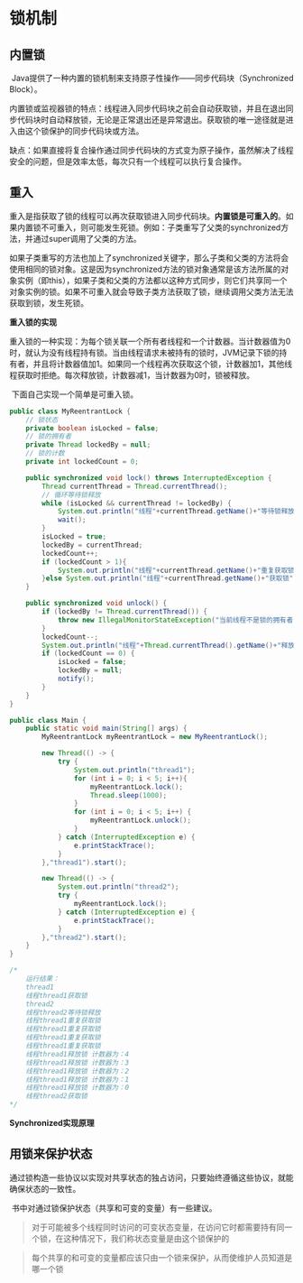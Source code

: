 # 锁机制

## 内置锁

​	Java提供了一种内置的锁机制来支持原子性操作——同步代码块（Synchronized Block）。

​	内置锁或监视器锁的特点：线程进入同步代码块之前会自动获取锁，并且在退出同步代码块时自动释放锁，无论是正常退出还是异常退出。获取锁的唯一途径就是进入由这个锁保护的同步代码块或方法。

​	缺点：如果直接将复合操作通过同步代码块的方式变为原子操作，虽然解决了线程安全的问题，但是效率太低，每次只有一个线程可以执行复合操作。



## 重入

​	重入是指获取了锁的线程可以再次获取锁进入同步代码块。**内置锁是可重入的**。如果内置锁不可重入，则可能发生死锁。例如：子类重写了父类的synchronized方法，并通过super调用了父类的方法。

​	如果子类重写的方法也加上了synchronized关键字，那么子类和父类的方法将会使用相同的锁对象。这是因为synchronized方法的锁对象通常是该方法所属的对象实例（即this），如果子类和父类的方法都以这种方式同步，则它们共享同一个对象实例的锁。如果不可重入就会导致子类方法获取了锁，继续调用父类方法无法获取到锁，发生死锁。



**重入锁的实现**

​	重入锁的一种实现：为每个锁关联一个所有者线程和一个计数器。当计数器值为0时，就认为没有线程持有锁。当由线程请求未被持有的锁时，JVM记录下锁的持有者，并且将计数器值加1。如果同一个线程再次获取这个锁，计数器加1，其他线程获取时拒绝。每次释放锁，计数器减1，当计数器为0时，锁被释放。

​	下面自己实现一个简单是可重入锁。

```java
public class MyReentrantLock {
    // 锁状态
    private boolean isLocked = false;
    // 锁的拥有者
    private Thread lockedBy = null;
    // 锁的计数
    private int lockedCount = 0;

    public synchronized void lock() throws InterruptedException {
        Thread currentThread = Thread.currentThread();
        // 循环等待锁释放
        while (isLocked && currentThread != lockedBy) {
            System.out.println("线程"+currentThread.getName()+"等待锁释放");
            wait();
        }
        isLocked = true;
        lockedBy = currentThread;
        lockedCount++;
        if (lockedCount > 1){
            System.out.println("线程"+currentThread.getName()+"重复获取锁");
        }else System.out.println("线程"+currentThread.getName()+"获取锁");
    }

    public synchronized void unlock() {
        if (lockedBy != Thread.currentThread()) {
            throw new IllegalMonitorStateException("当前线程不是锁的拥有者");
        }
        lockedCount--;
        System.out.println("线程"+Thread.currentThread().getName()+"释放锁"+" 计数器为："+lockedCount);
        if (lockedCount == 0) {
            isLocked = false;
            lockedBy = null;
            notify();
        }
    }
}
```

```java
public class Main {
    public static void main(String[] args) {
        MyReentrantLock myReentrantLock = new MyReentrantLock();

        new Thread(() -> {
            try {
                System.out.println("thread1");
                for (int i = 0; i < 5; i++){
                    myReentrantLock.lock();
                    Thread.sleep(1000);
                }
                for (int i = 0; i < 5; i++) {
                    myReentrantLock.unlock();
                }
            } catch (InterruptedException e) {
                e.printStackTrace();
            }
        },"thread1").start();

        new Thread(() -> {
            System.out.println("thread2");
            try {
                myReentrantLock.lock();
            } catch (InterruptedException e) {
                e.printStackTrace();
            }
        },"thread2").start();
    }
}

/*
	运行结果：
    thread1
    线程thread1获取锁
    thread2
    线程thread2等待锁释放
    线程thread1重复获取锁
    线程thread1重复获取锁
    线程thread1重复获取锁
    线程thread1重复获取锁
    线程thread1释放锁 计数器为：4
    线程thread1释放锁 计数器为：3
    线程thread1释放锁 计数器为：2
    线程thread1释放锁 计数器为：1
    线程thread1释放锁 计数器为：0
    线程thread2获取锁
*/
```



**Synchronized实现原理**



## 用锁来保护状态

​	通过锁构造一些协议以实现对共享状态的独占访问，只要始终遵循这些协议，就能确保状态的一致性。

​	书中对通过锁保护状态（共享和可变的变量）有一些建议。

> 对于可能被多个线程同时访问的可变状态变量，在访问它时都需要持有同一个锁，在这种情况下，我们称状态变量是由这个锁保护的

> 每个共享的和可变的变量都应该只由一个锁来保护，从而使维护人员知道是哪一个锁